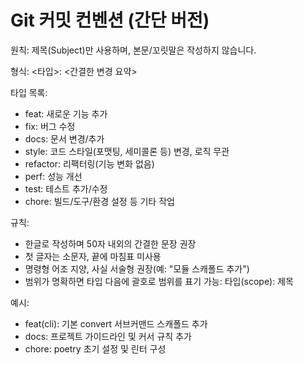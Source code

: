 # Git 커밋 컨벤션 (간단 버전)

원칙: 제목(Subject)만 사용하며, 본문/꼬릿말은 작성하지 않습니다.

형식:
<타입>: <간결한 변경 요약>

타입 목록:
- feat: 새로운 기능 추가
- fix: 버그 수정
- docs: 문서 변경/추가
- style: 코드 스타일(포맷팅, 세미콜론 등) 변경, 로직 무관
- refactor: 리팩터링(기능 변화 없음)
- perf: 성능 개선
- test: 테스트 추가/수정
- chore: 빌드/도구/환경 설정 등 기타 작업

규칙:
- 한글로 작성하며 50자 내외의 간결한 문장 권장
- 첫 글자는 소문자, 끝에 마침표 미사용
- 명령형 어조 지양, 사실 서술형 권장(예: "모듈 스캐폴드 추가")
- 범위가 명확하면 타입 다음에 괄호로 범위를 표기 가능: 타입(scope): 제목

예시:
- feat(cli): 기본 convert 서브커맨드 스캐폴드 추가
- docs: 프로젝트 가이드라인 및 커서 규칙 추가
- chore: poetry 초기 설정 및 린터 구성
